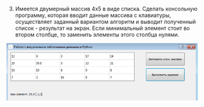 ﻿3. Имеется двумерный массив 4x5 в виде списка. Сделать консольную программу, которая вводит данные массива с  клавиатуры, осуществляет заданный вариантом алгоритм и выводит полученный список - результат на экран. Если минимальный элемент стоит во втором столбце, то заменить элементы этого столбца нулями.


![srcreenshot](screen.png)
